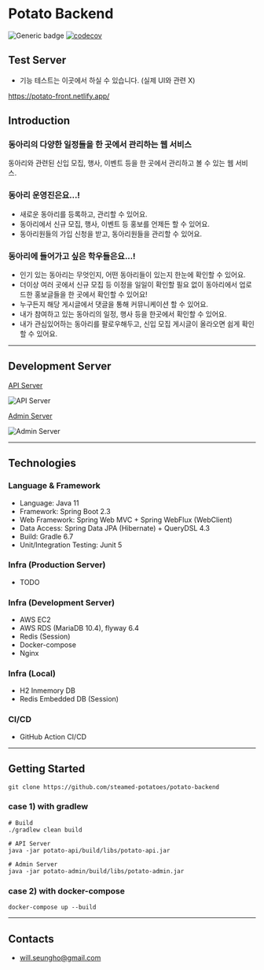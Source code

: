 # Potato Backend 

![Generic badge](https://img.shields.io/badge/version-0.3.2-orange.svg)
[![codecov](https://codecov.io/gh/steamed-potatoes/potato-backend/branch/develop/graph/badge.svg?token=ACoWRzqGBl)](https://codecov.io/gh/steamed-potatoes/potato-backend)

## Test Server
- 기능 테스트는 이곳에서 하실 수 있습니다. (실제 UI와 관련 X)
  
https://potato-front.netlify.app/

## Introduction
### 동아리의 다양한 일정들을 한 곳에서 관리하는 웹 서비스
동아리와 관련된 신입 모집, 행사, 이벤트 등을 한 곳에서 관리하고 볼 수 있는 웹 서비스.
### 동아리 운영진은요...!
- 새로운 동아리를 등록하고, 관리할 수 있어요.
- 동아리에서 신규 모집, 행사, 이벤트 등 홍보를 언제든 할 수 있어요.
- 동아리원들의 가입 신청을 받고, 동아리원들을 관리할 수 있어요.
  
### 동아리에 들어가고 싶은 학우들은요...!
- 인기 있는 동아리는 무엇인지, 어떤 동아리들이 있는지 한눈에 확인할 수 있어요.
- 더이상 여러 곳에서 신규 모집 등 이정을 일일이 확인할 필요 없이 동아리에서 업로드한 홍보글들을 한 곳에서 확인할 수 있어요!
- 누구든지 해당 게시글에서 댓글을 통해 커뮤니케이션 할 수 있어요.
- 내가 참여하고 있는 동아리의 일정, 행사 등을 한곳에서 확인할 수 있어요.
- 내가 관심있어하는 동아리를 팔로우해두고, 신입 모집 게시글이 올라오면 쉽게 확인할 수 있어요.


---
## Development Server

[API Server](https://api.pmarket.space/ping)

![API Server](https://img.shields.io/website?down_message=OFF&style=flat-square&up_message=ON&url=https%3A%2F%2Fapi.pmarket.space%2Fping)

[Admin Server](https://test.pmarket.space/ping)

![Admin Server](https://img.shields.io/website?down_message=OFF&style=flat-square&up_message=ON&url=https%3A%2F%2Ftest.pmarket.space%2Fping)

---

## Technologies

### Language & Framework
- Language: Java 11
- Framework: Spring Boot 2.3
- Web Framework: Spring Web MVC + Spring WebFlux (WebClient)
- Data Access: Spring Data JPA (Hibernate) + QueryDSL 4.3
- Build: Gradle 6.7
- Unit/Integration Testing: Junit 5

### Infra (Production Server)
- TODO

### Infra (Development Server)
- AWS EC2
- AWS RDS (MariaDB 10.4), flyway 6.4
- Redis (Session)
- Docker-compose
- Nginx

### Infra (Local)
- H2 Inmemory DB
- Redis Embedded DB (Session)

### CI/CD
- GitHub Action CI/CD

---

## Getting Started
```shell
git clone https://github.com/steamed-potatoes/potato-backend
```

### case 1) with gradlew
```shell
# Build
./gradlew clean build

# API Server
java -jar potato-api/build/libs/potato-api.jar  

# Admin Server
java -jar potato-admin/build/libs/potato-admin.jar
```
### case 2) with docker-compose
```shell
docker-compose up --build
```

---

## Contacts
- will.seungho@gmail.com
